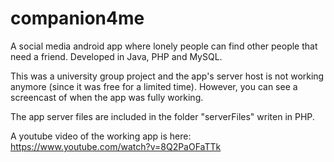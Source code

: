 # companion4me

A social media android app where lonely people can find other people that need a friend. Developed in Java, PHP and MySQL.

This was a university group project and the app's server host is not working anymore (since it was free for a limited time). However, you can see a screencast of when the app was fully working.

The app server files are included in the folder "serverFiles" writen in PHP.

A youtube video of the working app is here: https://www.youtube.com/watch?v=8Q2PaOFaTTk
